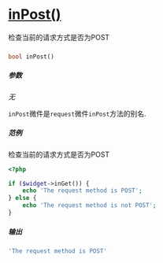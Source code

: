 [inPost()](http://twinh.github.com/widget/api/inPost)
=====================================================

检查当前的请求方式是否为POST

### 
```php
bool inPost()
```

##### 参数
*无*


`inPost`微件是`request`微件`inPost`方法的别名.


##### 范例
检查当前的请求方式是否为POST
```php
<?php

if ($widget->inGet()) {
    echo 'The request method is POST';
} else {
    echo 'The request method is not POST';
}
```
##### 输出
```php
'The request method is POST'
```
